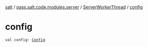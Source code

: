 [salt](../../index.md) / [pass.salt.code.modules.server](../index.md) / [ServerWorkerThread](index.md) / [config](./config.md)

# config

`val config: `[`Config`](../../pass.salt.code.loader.config/-config/index.md)